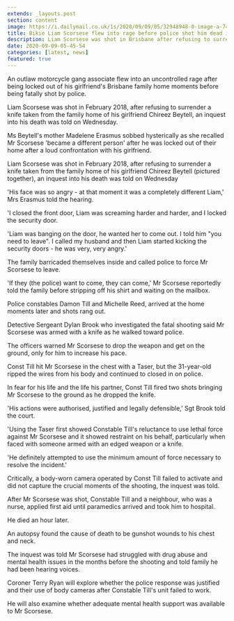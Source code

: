 ```yaml
---
extends: _layouts.post
section: content
image: https://i.dailymail.co.uk/1s/2020/09/09/05/32948948-0-image-a-74_1599626488728.jpg 
title: Bikie Liam Scorsese flew into rage before police shot him dead in Brisbane, inquest hears 
description: Liam Scorsese was shot in Brisbane after refusing to surrender a knife taken from the family home of his girlfriend Chireez Beytell, an inquest into his death was told on Wednesday. 
date: 2020-09-09-05-45-54 
categories: [latest, news] 
featured: true 
--- 
```

An outlaw motorcycle gang associate flew into an uncontrolled rage after being locked out of his girlfriend's Brisbane family home moments before being fatally shot by police.

Liam Scorsese was shot in February 2018, after refusing to surrender a knife taken from the family home of his girlfriend Chireez Beytell, an inquest into his death was told on Wednesday.

Ms Beytell's mother Madelene Erasmus sobbed hysterically as she recalled Mr Scorsese 'became a different person' after he was locked out of their home after a loud confrontation with his girlfriend.

Liam Scorsese was shot in February 2018, after refusing to surrender a knife taken from the family home of his girlfriend Chireez Beytell (pictured together), an inquest into his death was told on Wednesday

'His face was so angry - at that moment it was a completely different Liam,' Mrs Erasmus told the hearing.

'I closed the front door, Liam was screaming harder and harder, and I locked the security door.

'Liam was banging on the door, he wanted her to come out. I told him "you need to leave". I called my husband and then Liam started kicking the security doors - he was very, very angry.'

The family barricaded themselves inside and called police to force Mr Scorsese to leave.

'If they (the police) want to come, they can come,' Mr Scorsese reportedly told the family before stripping off his shirt and waiting on the mailbox.

Police constables Damon Till and Michelle Reed, arrived at the home moments later and shots rang out.

Detective Sergeant Dylan Brook who investigated the fatal shooting said Mr Scorsese was armed with a knife as he walked toward police.

The officers warned Mr Scorsese to drop the weapon and get on the ground, only for him to increase his pace.

Const Till hit Mr Scorsese in the chest with a Taser, but the 31-year-old ripped the wires from his body and continued to closed in on police.

In fear for his life and the life his partner, Const Till fired two shots bringing Mr Scorsese to the ground as he dropped the knife.

'His actions were authorised, justified and legally defensible,' Sgt Brook told the court.

'Using the Taser first showed Constable Till's reluctance to use lethal force against Mr Scorsese and it showed restraint on his behalf, particularly when faced with someone armed with an edged weapon or a knife.

'He definitely attempted to use the minimum amount of force necessary to resolve the incident.'

Critically, a body-worn camera operated by Const Till failed to activate and did not capture the crucial moments of the shooting, the inquest was told.

After Mr Scorsese was shot, Constable Till and a neighbour, who was a nurse, applied first aid until paramedics arrived and took him to hospital.

He died an hour later.

An autopsy found the cause of death to be gunshot wounds to his chest and neck.

The inquest was told Mr Scorsese had struggled with drug abuse and mental health issues in the months before the shooting and told family he had been hearing voices.

Coroner Terry Ryan will explore whether the police response was justified and their use of body cameras after Constable Till's unit failed to work.

He will also examine whether adequate mental health support was available to Mr Scorsese.


